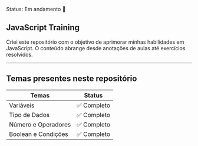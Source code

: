 Status: Em andamento 🚧

## JavaScript Training

Criei este repositório com o objetivo de aprimorar minhas habilidades em JavaScript. O conteúdo abrange desde anotações de aulas até exercícios resolvidos.

<hr/>

## Temas presentes neste repositório

| Temas               | Status      |
| ------------------- | ----------- |
| Variáveis           | ✅ Completo |
| Tipo de Dados       | ✅ Completo |
| Número e Operadores | ✅ Completo |
| Boolean e Condições | ✅ Completo |
